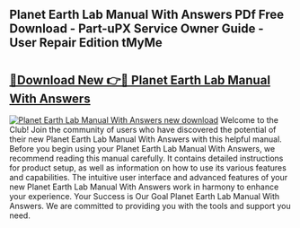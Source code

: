 ## Planet Earth Lab Manual With Answers PDf Free Download - Part-uPX Service Owner Guide - User Repair Edition tMyMe

# <h2><a href="http://bc53069.oget.top/?id=Planet+Earth+Lab+Manual+With+Answers">🔗Download New 👉🔴 Planet Earth Lab Manual With Answers</a></h2>

[![Planet Earth Lab Manual With Answers new download](https://i.imgur.com/5g1atiW.png)](http://bc53069.oget.top/?id=Planet+Earth+Lab+Manual+With+Answers)
Welcome to the Club! Join the community of users who have discovered the potential of their new Planet Earth Lab Manual With Answers with this helpful manual. Before you begin using your Planet Earth Lab Manual With Answers, we recommend reading this manual carefully. It contains detailed instructions for product setup, as well as information on how to use its various features and capabilities. The intuitive user interface and advanced features of your new Planet Earth Lab Manual With Answers work in harmony to enhance your experience. Your Success is Our Goal Planet Earth Lab Manual With Answers. We are committed to providing you with the tools and support you need.
